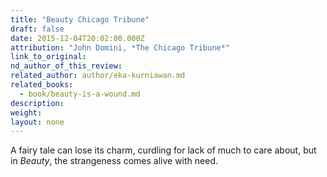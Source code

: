 ```yaml
---
title: "Beauty Chicago Tribune"
draft: false
date: 2015-12-04T20:02:00.000Z
attribution: "John Domini, *The Chicago Tribune*"
link_to_original:
nd_author_of_this_review:
related_author: author/eka-kurniawan.md
related_books:
  - book/beauty-is-a-wound.md
description:
weight:
layout: none
---
```

A fairy tale can lose its charm, curdling for lack of much to care about, but in *Beauty*, the strangeness comes alive with need.

